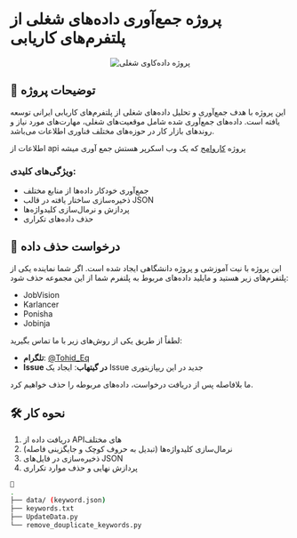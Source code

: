 # پروژه جمع‌آوری داده‌های شغلی از پلتفرم‌های کاریابی

<div align="center">
  <img src="https://placehold.co/600x120/23262c/bdbb91?text=KarVamej%20Data&font=tahoma" alt="پروژه داده‌کاوی شغلی">
</div>

## 📜 توضیحات پروژه

این پروژه با هدف جمع‌آوری و تحلیل داده‌های شغلی از پلتفرم‌های کاریابی ایرانی توسعه یافته است. داده‌های جمع‌آوری شده شامل موقعیت‌های شغلی، مهارت‌های مورد نیاز و روندهای بازار کار در حوزه‌های مختلف فناوری اطلاعات می‌باشد.

اطلاعات از api پروژه
[کاروامج](https://github.com/TohidEq/uni-kar-vamej)
که یک وب اسکرپر هستش جمع آوری میشه

### ویژگی‌های کلیدی:

- جمع‌آوری خودکار داده‌ها از منابع مختلف
- ذخیره‌سازی ساختار یافته در قالب JSON
- پردازش و نرمال‌سازی کلیدواژه‌ها
- حذف داده‌های تکراری

## 📣 درخواست حذف داده

این پروژه با نیت آموزشی و پروژه دانشگاهی ایجاد شده است. اگر شما نماینده یکی از پلتفرم‌های زیر هستید و مایلید داده‌های مربوط به پلتفرم شما از این مجموعه حذف شود:

- JobVision
- Karlancer
- Ponisha
- Jobinja

لطفاً از طریق یکی از روش‌های زیر با ما تماس بگیرید:

- **تلگرام**: [@Tohid_Eq](https://t.me/tohid_eq)
- **Issue در گیتهاب**: ایجاد یک Issue جدید در این ریپازیتوری

ما بلافاصله پس از دریافت درخواست، داده‌های مربوطه را حذف خواهیم کرد.

## 🛠 نحوه کار

1. دریافت داده از APIهای مختلف
2. نرمال‌سازی کلیدواژه‌ها (تبدیل به حروف کوچک و جایگزینی فاصله)
3. ذخیره‌سازی در فایل‌های JSON
4. پردازش نهایی و حذف موارد تکراری

```bash
📁
.
├── data/ (keyword.json)
├── keywords.txt
├── UpdateData.py
└── remove_douplicate_keywords.py
```
